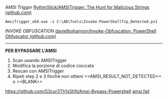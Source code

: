 *AMSI Trigger*
[RythmStick/AMSITrigger: The Hunt for Malicious Strings (github.com)](https://github.com/RythmStick/AMSITrigger)

```
AmsiTrigger_x64.exe -i C:\AD\Tools\Invoke-PowerShellTcp_Detected.ps1
```
*INVOKE OBFUSCATION*
[danielbohannon/Invoke-Obfuscation: PowerShell Obfuscator (github.com)](https://github.com/danielbohannon/Invoke-Obfuscation)
_____
**PER BYPASSARE L'AMSI**
1) Scan usando AMSITrigger
2) Modifica la porzione di codice cioccata
3) Rescan con AMSITrigger
4) Ripeti step 2 e 3 finchè non ottieni ==AMSI_RESULT_NOT_DETECTED== o ==BLANK==

https://github.com/S3cur3Th1sSh1t/Amsi-Bypass-Powershell
[amsi.fail](https://amsi.fail/)
